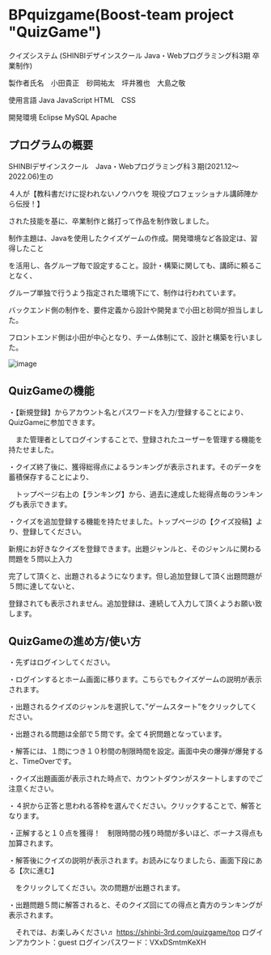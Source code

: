 # BPquizgame(Boost-team project "QuizGame")
クイズシステム (SHINBIデザインスクール Java・Webプログラミング科3期 卒業制作)

製作者氏名　小田貴正　砂岡祐太　坪井雅也　大島之敬

使用言語 Java JavaScript HTML　CSS

開発環境 Eclipse MySQL Apache


## プログラムの概要

SHINBIデザインスクール　Java・Webプログラミング科３期(2021.12～2022.06)生の

４人が【教科書だけに捉われないノウハウを 現役プロフェッショナル講師陣から伝授！】

された技能を基に、卒業制作と銘打って作品を制作致しました。

制作主題は、Javaを使用したクイズゲームの作成。開発環境など各設定は、習得したこと

を活用し、各グループ毎で設定すること。設計・構築に関しても、講師に頼ることなく、

グループ単独で行うよう指定された環境下にて、制作は行われています。

バックエンド側の制作を、要件定義から設計や開発まで小田と砂岡が担当しました。

フロントエンド側は小田が中心となり、チーム体制にて、設計と構築を行いました。

![image](https://user-images.githubusercontent.com/96611193/173288323-d64c9249-f8f7-4895-9e25-26066efc2f14.png)




 ## QuizGameの機能
 
 ・【新規登録】からアカウント名とパスワードを入力/登録することにより、QuizGameに参加できます。
 
 　また管理者としてログインすることで、登録されたユーザーを管理する機能を持たせました。
 
 ・クイズ終了後に、獲得総得点によるランキングが表示されます。そのデータを蓄積保存することにより、
 
 　トップページ右上の【ランキング】から、過去に達成した総得点毎のランキングも表示できます。
  
 ・クイズを追加登録する機能を持たせました。トップページの【クイズ投稿】より、登録してください。
  
   新規にお好きなクイズを登録できます。出題ジャンルと、そのジャンルに関わる問題を５問以上入力
   
   完了して頂くと、出題されるようになります。但し追加登録して頂く出題問題が５問に達してないと、
   
   登録されても表示されません。追加登録は、連続して入力して頂くようお願い致します。
   
    
## QuizGameの進め方/使い方

・先ずはログインしてください。

・ログインするとホーム画面に移ります。こちらでもクイズゲームの説明が表示されます。

・出題されるクイズのジャンルを選択して、”ゲームスタート”をクリックしてください。

・出題される問題は全部で５問です。全て４択問題となっています。

・解答には、１問につき１０秒間の制限時間を設定。画面中央の爆弾が爆発すると、TimeOverです。

・クイズ出題画面が表示された時点で、カウントダウンがスタートしますのでご注意ください。

・４択から正答と思われる答枠を選んでください。クリックすることで、解答となります。

・正解すると１０点を獲得！　制限時間の残り時間が多いほど、ボーナス得点も加算されます。

・解答後にクイズの説明が表示されます。お読みになりましたら、画面下段にある【次に進む】

　をクリックしてください。次の問題が出題されます。
 
・出題問題５問に解答されると、そのクイズ回にての得点と貴方のランキングが表示されます。

　それでは、お楽しみください♬
   https://shinbi-3rd.com/quizgame/top 
   ログインアカウント：guest
   ログインパスワード：VXxDSmtmKeXH
